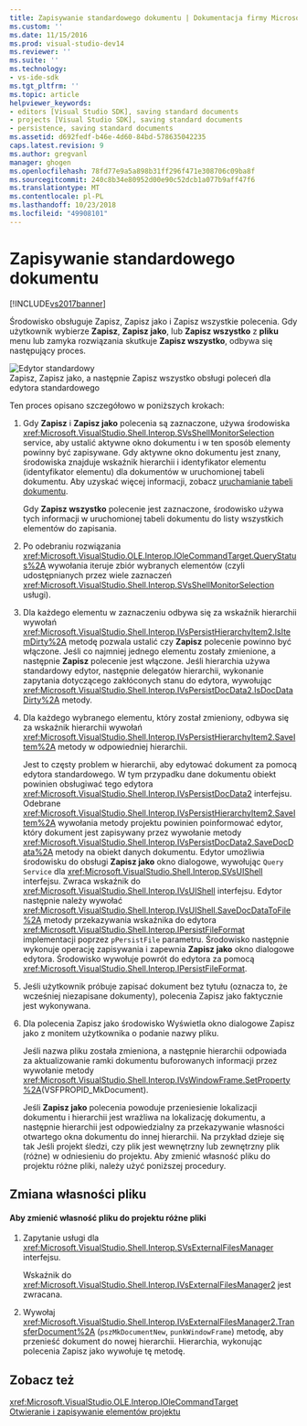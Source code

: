 ```yaml
---
title: Zapisywanie standardowego dokumentu | Dokumentacja firmy Microsoft
ms.custom: ''
ms.date: 11/15/2016
ms.prod: visual-studio-dev14
ms.reviewer: ''
ms.suite: ''
ms.technology:
- vs-ide-sdk
ms.tgt_pltfrm: ''
ms.topic: article
helpviewer_keywords:
- editors [Visual Studio SDK], saving standard documents
- projects [Visual Studio SDK], saving standard documents
- persistence, saving standard documents
ms.assetid: d692fedf-b46e-4d60-84bd-578635042235
caps.latest.revision: 9
ms.author: gregvanl
manager: ghogen
ms.openlocfilehash: 78fd77e9a5a898b31ff296f471e308706c09ba8f
ms.sourcegitcommit: 240c8b34e80952d00e90c52dcb1a077b9aff47f6
ms.translationtype: MT
ms.contentlocale: pl-PL
ms.lasthandoff: 10/23/2018
ms.locfileid: "49908101"
---
```

# <a name="saving-a-standard-document"></a>Zapisywanie standardowego dokumentu
[!INCLUDE[vs2017banner](../../includes/vs2017banner.md)]

Środowisko obsługuje Zapisz, Zapisz jako i Zapisz wszystkie polecenia. Gdy użytkownik wybierze **Zapisz**, **Zapisz jako**, lub **Zapisz wszystko** z **pliku** menu lub zamyka rozwiązania skutkuje  **Zapisz wszystko**, odbywa się następujący proces.  
  
 ![Edytor standardowy](../../extensibility/internals/media/public.gif "publiczne")  
Zapisz, Zapisz jako, a następnie Zapisz wszystko obsługi poleceń dla edytora standardowego  
  
 Ten proces opisano szczegółowo w poniższych krokach:  
  
1. Gdy **Zapisz** i **Zapisz jako** polecenia są zaznaczone, używa środowiska <xref:Microsoft.VisualStudio.Shell.Interop.SVsShellMonitorSelection> service, aby ustalić aktywne okno dokumentu i w ten sposób elementy powinny być zapisywane. Gdy aktywne okno dokumentu jest znany, środowiska znajduje wskaźnik hierarchii i identyfikator elementu (identyfikator elementu) dla dokumentów w uruchomionej tabeli dokumentu. Aby uzyskać więcej informacji, zobacz [uruchamianie tabeli dokumentu](../../extensibility/internals/running-document-table.md).  
  
    Gdy **Zapisz wszystko** polecenie jest zaznaczone, środowisko używa tych informacji w uruchomionej tabeli dokumentu do listy wszystkich elementów do zapisania.  
  
2. Po odebraniu rozwiązania <xref:Microsoft.VisualStudio.OLE.Interop.IOleCommandTarget.QueryStatus%2A> wywołania iteruje zbiór wybranych elementów (czyli udostępnianych przez wiele zaznaczeń <xref:Microsoft.VisualStudio.Shell.Interop.SVsShellMonitorSelection> usługi).  
  
3. Dla każdego elementu w zaznaczeniu odbywa się za wskaźnik hierarchii wywołań <xref:Microsoft.VisualStudio.Shell.Interop.IVsPersistHierarchyItem2.IsItemDirty%2A> metodę pozwala ustalić czy **Zapisz** polecenie powinno być włączone. Jeśli co najmniej jednego elementu zostały zmienione, a następnie **Zapisz** polecenie jest włączone. Jeśli hierarchia używa standardowy edytor, następnie delegatów hierarchii, wykonanie zapytania dotyczącego zakłóconych stanu do edytora, wywołując <xref:Microsoft.VisualStudio.Shell.Interop.IVsPersistDocData2.IsDocDataDirty%2A> metody.  
  
4. Dla każdego wybranego elementu, który został zmieniony, odbywa się za wskaźnik hierarchii wywołań <xref:Microsoft.VisualStudio.Shell.Interop.IVsPersistHierarchyItem2.SaveItem%2A> metody w odpowiedniej hierarchii.  
  
    Jest to częsty problem w hierarchii, aby edytować dokument za pomocą edytora standardowego. W tym przypadku dane dokumentu obiekt powinien obsługiwać tego edytora <xref:Microsoft.VisualStudio.Shell.Interop.IVsPersistDocData2> interfejsu. Odebrane <xref:Microsoft.VisualStudio.Shell.Interop.IVsPersistHierarchyItem2.SaveItem%2A> wywołania metody projektu powinien poinformować edytor, który dokument jest zapisywany przez wywołanie metody <xref:Microsoft.VisualStudio.Shell.Interop.IVsPersistDocData2.SaveDocData%2A> metody na obiekt danych dokumentu. Edytor umożliwia środowisku do obsługi **Zapisz jako** okno dialogowe, wywołując `Query Service` dla <xref:Microsoft.VisualStudio.Shell.Interop.SVsUIShell> interfejsu. Zwraca wskaźnik do <xref:Microsoft.VisualStudio.Shell.Interop.IVsUIShell> interfejsu. Edytor następnie należy wywołać <xref:Microsoft.VisualStudio.Shell.Interop.IVsUIShell.SaveDocDataToFile%2A> metody przekazywania wskaźnika do edytora <xref:Microsoft.VisualStudio.Shell.Interop.IPersistFileFormat> implementacji poprzez `pPersistFile` parametru. Środowisko następnie wykonuje operację zapisywania i zapewnia **Zapisz jako** okno dialogowe edytora. Środowisko wywołuje powrót do edytora za pomocą <xref:Microsoft.VisualStudio.Shell.Interop.IPersistFileFormat>.  
  
5. Jeśli użytkownik próbuje zapisać dokument bez tytułu (oznacza to, że wcześniej niezapisane dokumenty), polecenia Zapisz jako faktycznie jest wykonywana.  
  
6. Dla polecenia Zapisz jako środowisko Wyświetla okno dialogowe Zapisz jako z monitem użytkownika o podanie nazwy pliku.  
  
    Jeśli nazwa pliku została zmieniona, a następnie hierarchii odpowiada za aktualizowanie ramki dokumentu buforowanych informacji przez wywołanie metody <xref:Microsoft.VisualStudio.Shell.Interop.IVsWindowFrame.SetProperty%2A>(VSFPROPID_MkDocument).  
  
   Jeśli **Zapisz jako** polecenia powoduje przeniesienie lokalizacji dokumentu i hierarchii jest wrażliwa na lokalizację dokumentu, a następnie hierarchii jest odpowiedzialny za przekazywanie własności otwartego okna dokumentu do innej hierarchii. Na przykład dzieje się tak Jeśli projekt śledzi, czy plik jest wewnętrzny lub zewnętrzny plik (różne) w odniesieniu do projektu. Aby zmienić własność pliku do projektu różne pliki, należy użyć poniższej procedury.  
  
## <a name="changing-file-ownership"></a>Zmiana własności pliku  
  
#### <a name="to-change-file-ownership-to-the-miscellaneous-files-project"></a>Aby zmienić własność pliku do projektu różne pliki  
  
1.  Zapytanie usługi dla <xref:Microsoft.VisualStudio.Shell.Interop.SVsExternalFilesManager> interfejsu.  
  
     Wskaźnik do <xref:Microsoft.VisualStudio.Shell.Interop.IVsExternalFilesManager2> jest zwracana.  
  
2.  Wywołaj <xref:Microsoft.VisualStudio.Shell.Interop.IVsExternalFilesManager2.TransferDocument%2A> (`pszMkDocumentNew`, `punkWindowFrame`) metodę, aby przenieść dokument do nowej hierarchii. Hierarchia, wykonując polecenia Zapisz jako wywołuje tę metodę.  
  
## <a name="see-also"></a>Zobacz też  
 <xref:Microsoft.VisualStudio.OLE.Interop.IOleCommandTarget>   
 [Otwieranie i zapisywanie elementów projektu](../../extensibility/internals/opening-and-saving-project-items.md)

